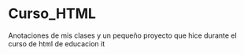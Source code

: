 # Curso_HTML
Anotaciones de mis clases y un pequeño proyecto que hice durante el curso de html de educacion it
